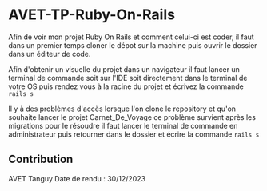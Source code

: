 # AVET-TP-Ruby-On-Rails
Afin de voir mon projet Ruby On Rails et comment celui-ci est coder,
il faut dans un premier temps cloner le dépot sur la machine puis
ouvrir le dossier dans un éditeur de code.

Afin d'obtenir un visuelle du projet dans un navigateur il faut lancer
un terminal de commande soit sur l'IDE soit directement dans le terminal
de votre OS puis rendez vous à la racine du projet et écrivez la commande
```rails s```

Il y à des problèmes d'accès lorsque l'on clone le repository et qu'on
souhaite lancer le projet Carnet_De_Voyage ce problème survient après les
migrations pour le résoudre il faut lancer le terminal de commande en administrateur
puis retourner dans le dossier et écrire la commande ```rails s```

## Contribution
AVET Tanguy
Date de rendu : 30/12/2023